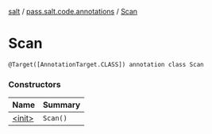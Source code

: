 [salt](../../index.md) / [pass.salt.code.annotations](../index.md) / [Scan](./index.md)

# Scan

`@Target([AnnotationTarget.CLASS]) annotation class Scan`

### Constructors

| Name | Summary |
|---|---|
| [&lt;init&gt;](-init-.md) | `Scan()` |

